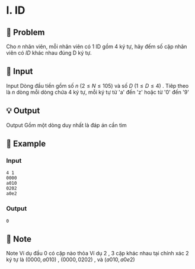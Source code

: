 # I. ID

## 📖 Problem

Cho
$n$
nhân viên, mỗi nhân viên có
$1$
ID gồm 4 ký tự, hãy đếm số cặp nhân viên có
$ID$
khác nhau đúng D ký tự.


## 🧩 Input

Input
Dòng đầu tiền gồm số
$n$
$(2 ≤N≤ 105)$
và số
$D$
$(1 ≤D≤ 4)$
.
Tiêp theo là
$n$
dòng mỗi dòng chứa
$4$
ký tự, mỗi ký tự từ 'a' đến 'z' hoặc từ '0' đến '9'


## 💡 Output

Output
Gồm một dòng duy nhất là đáp án cần tìm


## 🧠 Example

### Input

```text
4 1
0000
a010
0202
a0e2
```

### Output

```text
0
```



## 📝 Note

Note
Ví dụ đầu
$0$
có cặp nào thỏa
Ví dụ
$2$
,
$3$
cặp khác nhau tại chính xác
$2$
ký tự là
$(0000,a010)$
,
$(0000, 0202)$
, và
$(a010,a0e2)$

